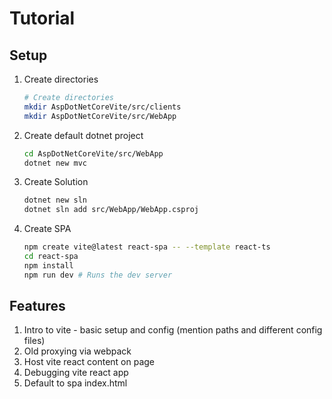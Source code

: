 # Tutorial

## Setup
1. Create directories
    ```bash
    # Create directories
    mkdir AspDotNetCoreVite/src/clients
    mkdir AspDotNetCoreVite/src/WebApp
    ```
1. Create default dotnet project
    ```bash
    cd AspDotNetCoreVite/src/WebApp
    dotnet new mvc
    ```
1. Create Solution
    ```bash
    dotnet new sln
    dotnet sln add src/WebApp/WebApp.csproj
    ```
1. Create SPA
    ```bash
    npm create vite@latest react-spa -- --template react-ts
    cd react-spa
    npm install
    npm run dev # Runs the dev server
    ```

## Features

1. Intro to vite - basic setup and config (mention paths and different config files)
1. Old proxying via webpack
1. Host vite react content on page
1. Debugging vite react app
1. Default to spa index.html